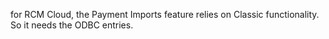 for RCM Cloud, the Payment Imports feature relies on Classic functionality. So it needs the ODBC entries.